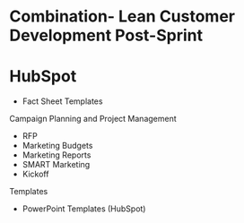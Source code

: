 # Combination- Lean Customer Development Post-Sprint

# HubSpot

* Fact Sheet Templates

Campaign Planning and Project Management
* RFP
* Marketing Budgets
* Marketing Reports
* SMART Marketing
* Kickoff

Templates
* PowerPoint Templates (HubSpot)



